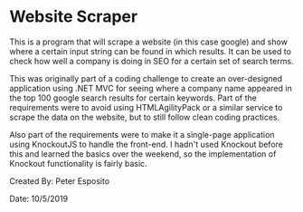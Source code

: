 # Website Scraper
This is a program that will scrape a website (in this case google) and show where a certain input string can be found in which results. 
It can be used to check how well a company is doing in SEO for a certain set of search terms.

This was originally part of a coding challenge to create an over-designed application using .NET MVC for seeing where a company name appeared in the top 100 google search results for certain keywords.
Part of the requirements were to avoid using HTMLAgilityPack or a similar service to scrape the data on the website, but to still follow clean coding practices.

Also part of the requirements were to make it a single-page application using KnockoutJS to handle the front-end. I hadn't used Knockout before this and learned the basics over the weekend, so the implementation of Knockout functionality is fairly basic.

Created By: Peter Esposito

Date: 10/5/2019
